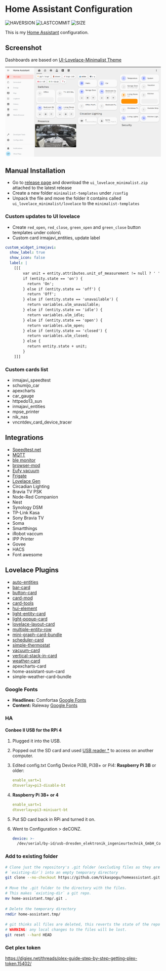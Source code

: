 # Home Assistant Configuration

![HAVERSION](https://img.shields.io/badge/homeassistant-2022.2.x-blue)
![LASTCOMMIT](https://img.shields.io/github/last-commit/vikaspogu/homeassistant?style=flat-square)
![SIZE](https://img.shields.io/github/repo-size/vikaspogu/homeassistant?style=flat-square)

This is my [Home Assistant](https://www.home-assistant.io/) configuration.

## Screenshot

Dashboards are based on [UI-Lovelace-Minimalist Theme](https://ui-lovelace-minimalist.github.io/UI/)

![screenshot](./docs/hass-dash-ui-minimalist.png)

## Manual Installation

- Go to [release page](https://github.com/UI-Lovelace-Minimalist/UI/releases) and download the `ui_lovelace_minimalist.zip` attached to the latest release
- Create a new folder `minimalist-templates` under `/config` 
- Unpack the file and move the folder it contains called `ui_lovelace_minimalist/lovelace` to the `minimalist-templates`

### Custom updates to UI lovelace

- Create `red_open`, `red_close`, `green_open` and `green_close` button templates under colors\
- Custom card irmajavi_entities, update label

```yaml
custom_widget_irmajavi:
  show_label: true
  show_icon: false
  label: |
    [[[
        var unit = entity.attributes.unit_of_measurement != null ? ' ' + entity.attributes.unit_of_measurement: ''
        if (entity.state == 'on') {
          return 'On';
        } else if (entity.state == 'off') {
          return 'Off';
        } else if (entity.state == 'unavailable') {
          return variables.ulm_unavailable;
        } else if (entity.state == 'idle') {
          return variables.ulm_idle;
        } else if (entity.state == 'open') {
          return variables.ulm_open;
        } else if (entity.state == 'closed') {
          return variables.ulm_closed;
        } else {
          return entity.state + unit;
        }
    ]]]
```

### Custom cards list

- irmajavi_speedtest
- schumijo_car
- apexcharts
- car_gauge
- httpedo13_sun
- irmajavi_entities
- mpse_printer
- nik_nas
- vncntdev_card_device_tracer

## Integrations

- [Speedtest.net](https://www.speedtest.net/)
- [MQTT](https://www.home-assistant.io/integrations/mqtt/)
- [ble monitor](https://github.com/custom-components/ble_monitor/)
- [browser-mod](https://github.com/thomasloven/hass-browser_mod)
- [Eufy vacuum](https://github.com/pbulteel/eufy_vacuum)
- [Frigate](https://github.com/blakeblackshear/frigate-hass-integration)
- [Lovelace Gen](https://github.com/thomasloven/hass-lovelace_gen)
- Circadian Lighting
- Bravia TV PSK
- Node-Red Companion
- Nest
- Synology DSM
- TP-Link Kasa
- Sony Bravia TV
- Soma
- Smartthings
- iRobot vaccum
- IPP Printer
- Govee
- HACS
- Font awesome

## Lovelace Plugins

- [auto-entities](https://github.com/thomasloven/lovelace-auto-entities)
- [bar-card](https://github.com/custom-cards/bar-card)
- [button-card](https://github.com/custom-cards/button-card)
- [card-mod](https://github.com/thomasloven/lovelace-card-mod)
- [card-tools](https://github.com/thomasloven/lovelace-card-tools)
- [hui-element](https://github.com/thomasloven/lovelace-hui-element)
- [light-entity-card](https://github.com/ljmerza/light-entity-card)
- [light-popup-card](https://github.com/DBuit/light-popup-card)
- [lovelace-layout-card](https://github.com/thomasloven/lovelace-layout-card)
- [multiple-entity-row](https://github.com/benct/lovelace-multiple-entity-row)
- [mini-graph-card-bundle](https://github.com/kalkih/mini-graph-card)
- [scheduler-card](https://github.com/nielsfaber/scheduler-card)
- [simple-thermostat](https://github.com/nervetattoo/simple-thermostat)
- [vacuum-card](https://github.com/denysdovhan/vacuum-card)
- [vertical-stack-in-card](https://github.com/ofekashery/vertical-stack-in-card)
- [weather-card](https://github.com/bramkragten/weather-card)
- apexcharts-card
- home-assistant-sun-card
- simple-weather-card-bundle

### Google Fonts

- **Headlines:** Comfortaa [Google Fonts](https://fonts.google.com/specimen/Comfortaa)
- **Content:** Raleway [Google Fonts](https://fonts.google.com/specimen/Raleway)

### HA

#### Conbee II USB for the RPi 4

1. Plugged it into the USB.
2. Popped out the SD card and used [USB reader *](https://amzn.to/3pOwVI1) to access on another computer.
3. Edited config.txt
   Config Device Pi3B, Pi3B+ or Pi4:
   **Raspberry Pi 3B** or older:

    ```yaml
    enable_uart=1
    dtoverlay=pi3-disable-bt
    ```

4. **Raspberry Pi 3B+ or 4**

    ```yaml
    enable_uart=1
    dtoverlay=pi3-miniuart-bt
    ```

5. Put SD card back in RPi and turned it on.
6. Went to Configuration > deCONZ.

    ```yaml
    device: >-
      /dev/serial/by-id/usb-dresden_elektronik_ingenieurtechnik_GmbH_ConBee_II_DE2408889-if00
    ```

### Add to existing folder

```bash
# Clone just the repository's .git folder (excluding files as they are already in
# `existing-dir`) into an empty temporary directory
git clone --no-checkout https://github.com/Vikaspogu/homeassistant.git home-assistant.tmp # might want --no-hardlinks for cloning local repo

# Move the .git folder to the directory with the files.
# This makes `existing-dir` a git repo.
mv home-assistant.tmp/.git .

# Delete the temporary directory
rmdir home-assistant.tmp/

# git thinks all files are deleted, this reverts the state of the repo to HEAD.
# WARNING: any local changes to the files will be lost.
git reset --hard HEAD
```

### Get plex token

https://digiex.net/threads/plex-guide-step-by-step-getting-plex-token.15402/